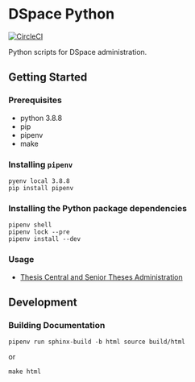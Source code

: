 # DSpace Python

[![CircleCI](https://circleci.com/gh/pulibrary/dspace-python.svg?style=svg)](https://circleci.com/gh/pulibrary/dspace-python)

Python scripts for DSpace administration.

## Getting Started
### Prerequisites

- python 3.8.8
- pip
- pipenv
- make

### Installing `pipenv`

```
pyenv local 3.8.8
pip install pipenv
```

### Installing the Python package dependencies

```
pipenv shell
pipenv lock --pre
pipenv install --dev
```

### Usage

- [Thesis Central and Senior Theses Administration](./thesiscentral-vireo/dataspace/python/README.md)

## Development

### Building Documentation

```
pipenv run sphinx-build -b html source build/html
```

or

```
make html
```
